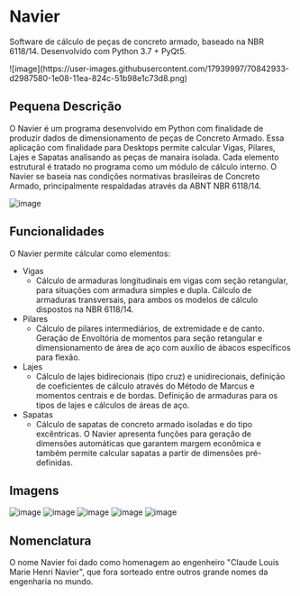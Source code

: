 # Navier
Software de cálculo de peças de concreto armado, baseado na NBR 6118/14. Desenvolvido com Python 3.7 + PyQt5.
<p></p>
![image](https://user-images.githubusercontent.com/17939997/70842933-d2987580-1e08-11ea-824c-51b98e1c73d8.png)

## Pequena Descrição
O Navier é um programa desenvolvido em Python com finalidade de produzir dados de dimensionamento de peças de Concreto Armado. Essa aplicação com finalidade para Desktops permite calcular Vigas, Pilares, Lajes e Sapatas analisando as peças de manaira isolada. Cada elemento estrutural é tratado no programa como um módulo de cálculo interno. O Navier se baseia nas condições normativas brasileiras de Concreto Armado, principalmente respaldadas através da ABNT NBR 6118/14. 

![image](https://user-images.githubusercontent.com/17939997/70842953-1e4b1f00-1e09-11ea-8194-6169fc5c0a14.png)
## Funcionalidades
O Navier permite cálcular como elementos:
<ul>
  <li>Vigas
    <ul>
      <li>Cálculo de armaduras longitudinais em vigas com seção retangular, para situações com armadura simples e dupla. Cálculo de armaduras transversais, para ambos os modelos de cálculo dispostos na NBR 6118/14.</li>
      </li>
    </ul>
  </li>
  <li>Pilares
    <ul>
      <li>Cálculo de pilares intermediários, de extremidade e de canto. Geração de Envoltória de momentos para seção retangular e dimensionamento de área de aço com auxílio de ábacos específicos para flexão.</li>
    </ul>
  </li>
  <li>Lajes
   <ul>
      <li>Cálculo de lajes bidirecionais (tipo cruz) e unidirecionais, definição de coeficientes de cálculo através do Método de Marcus e momentos centrais e de bordas. Definição de armaduras para os tipos de lajes e cálculos de áreas de aço.</li>
    </ul>
  </li>
  <li>Sapatas
   <ul>
      <li>Cálculo de sapatas de concreto armado isoladas e do tipo excêntricas. O Navier apresenta funções para geração de dimensões automáticas que garantem margem econômica e também permite calcular sapatas a partir de dimensões pré-definidas.</li>
    </ul>
  </li>
</ul>

## Imagens

![image](https://user-images.githubusercontent.com/17939997/70842966-5d797000-1e09-11ea-8c71-8da9b6a17a4f.png)
![image](https://user-images.githubusercontent.com/17939997/70843053-9534e780-1e0a-11ea-8eb4-6caa118e6193.png)
![image](https://user-images.githubusercontent.com/17939997/70843057-abdb3e80-1e0a-11ea-8ce6-886ad7d0dc9d.png)
![image](https://user-images.githubusercontent.com/17939997/70843063-c2819580-1e0a-11ea-8450-c92c5fbc874b.png)
![image](https://user-images.githubusercontent.com/17939997/70843068-d62cfc00-1e0a-11ea-8cdf-ebe09f7e85a9.png)


## Nomenclatura
O nome Navier foi dado como homenagem ao engenheiro "Claude Louis Marie Henri Navier", que fora sorteado entre outros grande nomes da engenharia no mundo.
